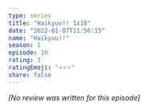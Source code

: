 ```yaml
---
type: series
title: "Haikyuu!! 1x10"
date: "2022-01-07T11:56:15"
name: "Haikyuu!!"
season: 1
episode: 10
rating: 3
ratingEmoji: "⭐️⭐️⭐️"
share: false
---
```


_[No review was written for this episode]_

